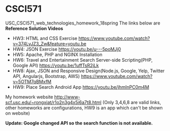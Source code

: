 # CSCI571
USC_CSCI571_web_technologies_homework_18spring 
The links below are __Reference Solution Videos__ 

* HW3: HTML and CSS Exercise https://www.youtube.com/watch?v=374LyJZ3_Zw&feature=youtu.be
* HW4: JSON Exercise https://youtu.be/u---5poMJj0
* HW5: Apache, PHP and NGINX Installation
* HW6: Travel and Entertainment Search Server-side Scripting(PHP, Google API) https://youtu.be/1uffTsR2jLk
* HW8: Ajax, JSON and Responsive Design(Node.js, Google, Yelp, Twitter API, Angularjs, Bootstrap, AWS) https://www.youtube.com/watch?v=5OTM7qBMxfM
* HW9: Place Search Android App https://youtu.be/jhmInPC0m4M

My homework website http://www-scf.usc.edu/~rongxiat/r1o2n3g4x5i6a7t8.html (Only 3,4,6,8 are valid links, other homeworks are configurations, HW9 is an app which can't be shown on website)

**Update: Google changed API so the search function is not available.**
